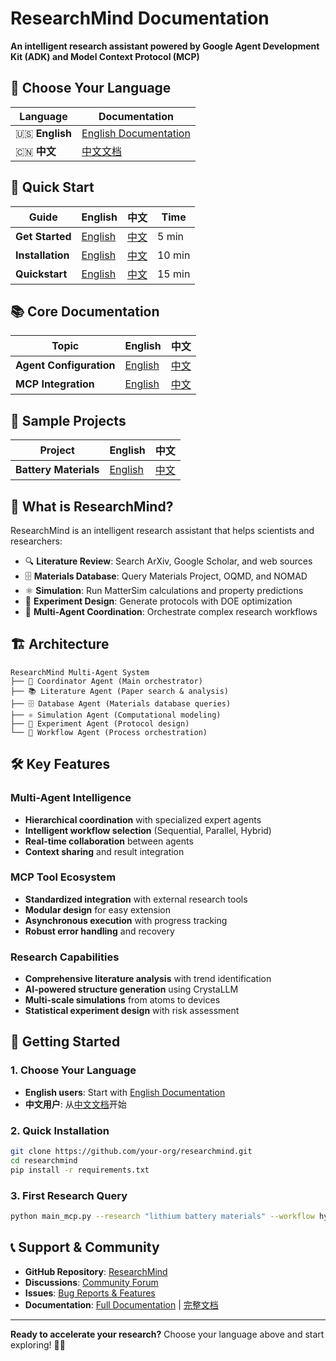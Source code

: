 # ResearchMind Documentation

**An intelligent research assistant powered by Google Agent Development Kit (ADK) and Model Context Protocol (MCP)**

## 📖 Choose Your Language

| Language | Documentation |
|----------|---------------|
| 🇺🇸 **English** | [English Documentation](en/) |
| 🇨🇳 **中文** | [中文文档](zh/) |

## 🚀 Quick Start

| Guide | English | 中文 | Time |
|-------|---------|------|------|
| **Get Started** | [English](en/get-started.md) | [中文](zh/get-started.md) | 5 min |
| **Installation** | [English](en/installation.md) | [中文](zh/installation.md) | 10 min |
| **Quickstart** | [English](en/quickstart.md) | [中文](zh/quickstart.md) | 15 min |

## 📚 Core Documentation

| Topic | English | 中文 |
|-------|---------|------|
| **Agent Configuration** | [English](en/agent-config.md) | [中文](zh/agent-config.md) |
| **MCP Integration** | [English](en/mcp-integration.md) | [中文](zh/mcp-integration.md) |

## 🔬 Sample Projects

| Project | English | 中文 |
|---------|---------|------|
| **Battery Materials** | [English](en/samples/battery-materials.md) | [中文](zh/samples/battery-materials.md) |

## 🎯 What is ResearchMind?

ResearchMind is an intelligent research assistant that helps scientists and researchers:

- 🔍 **Literature Review**: Search ArXiv, Google Scholar, and web sources
- 🗄️ **Materials Database**: Query Materials Project, OQMD, and NOMAD
- ⚛️ **Simulation**: Run MatterSim calculations and property predictions
- 🧪 **Experiment Design**: Generate protocols with DOE optimization
- 🤖 **Multi-Agent Coordination**: Orchestrate complex research workflows

## 🏗️ Architecture

```
ResearchMind Multi-Agent System
├── 🧠 Coordinator Agent (Main orchestrator)
├── 📚 Literature Agent (Paper search & analysis)
├── 🗄️ Database Agent (Materials database queries)
├── ⚛️ Simulation Agent (Computational modeling)
├── 🧪 Experiment Agent (Protocol design)
└── 🔄 Workflow Agent (Process orchestration)
```

## 🛠️ Key Features

### Multi-Agent Intelligence
- **Hierarchical coordination** with specialized expert agents
- **Intelligent workflow selection** (Sequential, Parallel, Hybrid)
- **Real-time collaboration** between agents
- **Context sharing** and result integration

### MCP Tool Ecosystem
- **Standardized integration** with external research tools
- **Modular design** for easy extension
- **Asynchronous execution** with progress tracking
- **Robust error handling** and recovery

### Research Capabilities
- **Comprehensive literature analysis** with trend identification
- **AI-powered structure generation** using CrystaLLM
- **Multi-scale simulations** from atoms to devices
- **Statistical experiment design** with risk assessment

## 🚀 Getting Started

### 1. Choose Your Language
- **English users**: Start with [English Documentation](en/)
- **中文用户**: 从[中文文档](zh/)开始

### 2. Quick Installation
```bash
git clone https://github.com/your-org/researchmind.git
cd researchmind
pip install -r requirements.txt
```

### 3. First Research Query
```bash
python main_mcp.py --research "lithium battery materials" --workflow hybrid
```

## 📞 Support & Community

- **GitHub Repository**: [ResearchMind](https://github.com/your-org/researchmind)
- **Discussions**: [Community Forum](https://github.com/your-org/researchmind/discussions)
- **Issues**: [Bug Reports & Features](https://github.com/your-org/researchmind/issues)
- **Documentation**: [Full Documentation](en/) | [完整文档](zh/)

---

**Ready to accelerate your research?** Choose your language above and start exploring! 🧠✨


